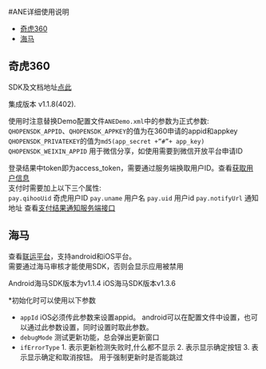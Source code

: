 #ANE详细使用说明

- [奇虎360](#qihoo360)
- [海马](#haima)

## <span id="qihoo360">奇虎360</span>

SDK及文档地址[点此](http://dev.360.cn/wiki/index/id/73)  

集成版本 v1.1.8(402).  

使用时注意替换Demo配置文件`ANEDemo.xml`中的参数为正式参数:  
`QHOPENSDK_APPID`、`QHOPENSDK_APPKEY`的值为在360申请的appid和appkey  
`QHOPENSDK_PRIVATEKEY`的值为`md5(app_secret +”#”+ app_key)`     
`QHOPENSDK_WEIXIN_APPID` 用于微信分享，如使用需要到微信开放平台申请ID  

登录结果中token即为access_token，需要通过服务端换取用户ID。查看[获取用户信息](http://dev.360.cn/wiki/index/id/67)  
支付时需要加上以下三个属性:  
`pay.qihooUid` 奇虎用户ID
`pay.uname`  用户名
`pay.uid`    用户id
`pay.notifyUrl` 通知地址
查看[支付结果通知服务端接口](http://dev.360.cn/wiki/index/id/68)

## <span id="qihoo360">海马</span>

查看[联运平台](http://pay.haima.me)，支持android和iOS平台。  
需要通过海马审核才能使用SDK，否则会显示应用被禁用

Android海马SDK版本为v1.1.4
iOS海马SDK版本v1.3.6


*初始化时可以使用以下参数

- `appId`   iOS必须传此参数来设置appid。 android可以在配置文件中设置，也可以通过此参数设置，同时设置时取此参数。
- `debugMode`  测试更新功能，总会弹出更新窗口
- `ifErrorType`   1. 表示更新检测失败时,什么都不显示 2. 表示显示确定按钮 3. 表示显示确定和取消按钮。 用于强制更新时是否能跳过

